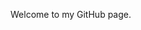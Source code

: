 Welcome to my GitHub page.

<!---
boxed-out/boxed-out is a ✨ special ✨ repository because its `README.md` (this file) appears on your GitHub profile.
You can click the Preview link to take a look at your changes.
--->
